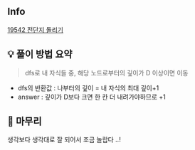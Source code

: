 ## Info
[19542 전단지 돌리기](https://www.acmicpc.net/problem/19542)

## 💡 풀이 방법 요약
> dfs로 내 자식들 중, 해당 노드로부터의 깊이가 D 이상이면 이동

* dfs의 반환값 : 나부터의 깊이 = 내 자식의 최대 깊이+1
* answer : 깊이가 D보다 크면 한 칸 더 내려가야하므로 +1


## 🙂 마무리
생각보다 생각대로 잘 되어서 조금 놀랍다 ..!

